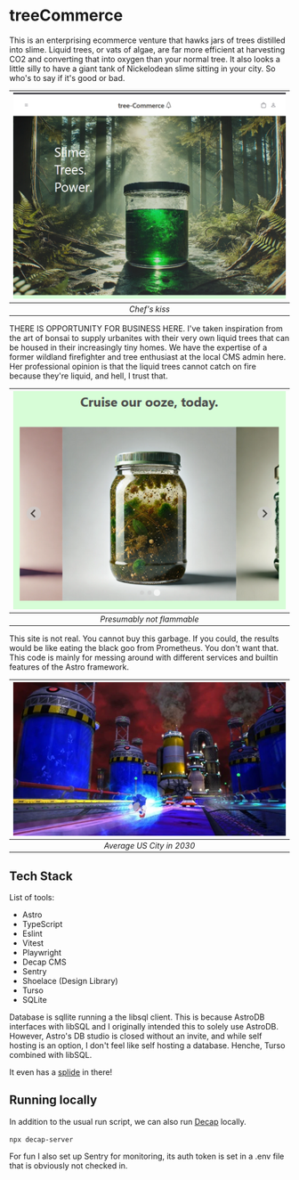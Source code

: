 # treeCommerce

This is an enterprising ecommerce venture that hawks jars of trees distilled into slime. Liquid trees, or vats of algae, are far more efficient at harvesting CO2 and converting that into oxygen than your normal tree. It also looks a little silly to have a giant tank of Nickelodean slime sitting in your city. So who's to say if it's good or bad.

| ![beautiful.PNG](/media/beautiful.PNG) |
| :------------------------------------: |
|             _Chef's kiss_              |

THERE IS OPPORTUNITY FOR BUSINESS HERE. I've taken inspiration from the art of bonsai to supply urbanites with their very own liquid trees that can be housed in their increasingly tiny homes. We have the expertise of a former wildland firefighter and tree enthusiast at the local CMS admin here. Her professional opinion is that the liquid trees cannot catch on fire because they're liquid, and hell, I trust that.

| ![majestic.PNG](/media/majestic.PNG) |
| :----------------------------------: |
|      _Presumably not flammable_      |

This site is not real. You cannot buy this garbage. If you could, the results would be like eating the black goo from Prometheus. You don't want that. This code is mainly for messing around with different services and builtin features of the Astro framework.

| ![space-1.jpg](/media/S_2_3.webp) |
| :-------------------------------: |
|     _Average US City in 2030_     |

## Tech Stack

List of tools:

- Astro
- TypeScript
- Eslint
- Vitest
- Playwright
- Decap CMS
- Sentry
- Shoelace (Design Library)
- Turso
- SQLite

Database is sqllite running a the libsql client. This is because AstroDB interfaces with libSQL and I originally intended this to solely use AstroDB. However, Astro's DB studio is closed without an invite, and while self hosting is an option, I don't feel like self hosting a database. Henche, Turso combined with libSQL.

 It even has a [splide](https://splidejs.com/) in there!

## Running locally

In addition to the usual run script, we can also run [Decap](https://decapcms.org/docs/working-with-a-local-git-repository/) locally.

`npx decap-server`

For fun I also set up Sentry for monitoring, its auth token is set in a .env file that is obviously not checked in.

